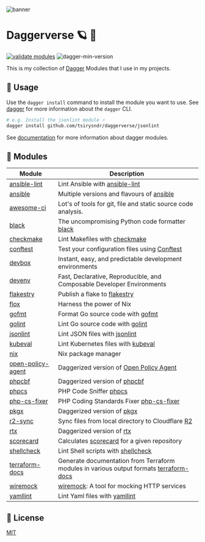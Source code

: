 ![banner](https://cdn.jsdelivr.net/gh/fluent-ci-templates/.github@main/assets/images/space_scene_space_landmarks_cartoon_style_725cc795-15b3-4bd7-8f17-9a7ee35417b9.png)

# Daggerverse 🪐 🌌

[![validate modules](https://github.com/tsirysndr/daggerverse/actions/workflows/ci.yml/badge.svg)](https://github.com/tsirysndr/daggerverse/actions/workflows/ci.yml)
![dagger-min-version](https://img.shields.io/badge/dagger%20version-v0.9.11-green)

This is my collection of [Dagger](https://dagger.io) Modules that I use in my projects.

## 🚀 Usage

Use the `dagger install` command to install the module you want to use.
See [dagger](https://docs.dagger.io/cli/465058/install/) for more information about the `dagger` CLI.

```sh
# e.g. Install the jsonlint module ⚡️
dagger install github.com/tsirysndr/daggerverse/jsonlint
```

See [documentation](https://docs.dagger.io/zenith/) for more information about dagger modules.

## 🧩 Modules

| Module                      | Description |
| --------------------------- | ------------ |
| [ansible-lint](./ansible-lint/) | Lint Ansible with [ansible-lint](https://github.com/ansible/ansible-lint) |
| [ansible](./ansible/)       | Multiple versions and flavours of [ansible](https://github.com/ansible/ansible) |
| [awesome-ci](./awesome-ci/) | Lot's of tools for git, file and static source code analysis. |
| [black](./black/)           | The uncompromising Python code formatter [black](https://github.com/psf/black) |
| [checkmake](./checkmake/)   | Lint Makefiles with [checkmake](https://github.com/mrtazz/checkmake) |
| [conftest](./conftest/)     | Test your configuration files using [Conftest](https://conftest.dev/) |
| [devbox](./devbox/)         | Instant, easy, and predictable development environments |
| [devenv](./devenv/)         | Fast, Declarative, Reproducible, and Composable Developer Environments |
| [flakestry](./flakestry/)   | Publish a flake to [flakestry](https://flakestry.dev) |
| [flox](./flox/)             | Harness the power of Nix |
| [gofmt](./gofmt/)           | Format Go source code with [gofmt](https://godoc.org/cmd/gofmt) |
| [golint](./golint/)         | Lint Go source code with [golint](https://github.com/golang/lint) |
| [jsonlint](./jsonlint/)     | Lint JSON files with [jsonlint](https://github.com/zaach/jsonlint) |
| [kubeval](./kubeval/)       | Lint Kubernetes files with [kubeval](https://github.com/instrumenta/kubeval) |
| [nix](./nix)                | Nix package manager |
| [open-policy-agent](./open-policy-agent/)  | Daggerized version of [Open Policy Agent](https://www.openpolicyagent.org/) |
| [phpcbf](./phpcbf/)         | Daggerized version of [phpcbf](https://github.com/squizlabs/PHP_CodeSniffer) |
| [phpcs](./phpcs/)           | PHP Code Sniffer [phpcs](https://github.com/squizlabs/PHP_CodeSniffer) |
| [php-cs-fixer](./php-cs-fixer/) | PHP Coding Standards Fixer [php-cs-fixer](https://github.com/FriendsOfPHP/PHP-CS-Fixer) |
| [pkgx](./pkgx/)             | Daggerized version of [pkgx](https://pkgx.sh) |
| [r2-sync](./r2-sync/)       | Sync files from local directory to Cloudflare [R2](https://www.cloudflare.com/developer-platform/r2/) |
| [rtx](./rtx/)               | Daggerized version of [rtx](https://github.com/jdx/rtx) |
| [scorecard](./scorecard/)   | Calculates [scorecard](https://github.com/ossf/scorecard) for a given repository |
| [shellcheck](./shellcheck/) | Lint Shell scripts with [shellcheck](https://github.com/koalaman/shellcheck) |
| [terraform-docs](./terraform-docs/) | Generate documentation from Terraform modules in various output formats [terraform-docs](https://terraform-docs.io/) |
| [wiremock](./wiremock/)     | [wiremock](https://wiremock.org/): A tool for mocking HTTP services |
| [yamllint](./yamllint/)     | Lint Yaml files with [yamllint](https://github.com/adrienverge/yamllint) |

## 📝 License

[MIT](LICENSE)
